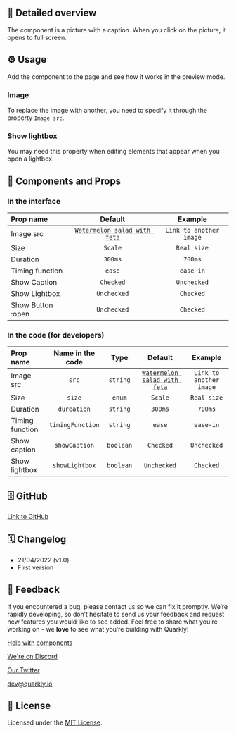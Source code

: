 ## 📖 Detailed overview

The component is a picture with a caption. When you click on the picture, it opens to full screen.

## ⚙️ Usage

Add the component to the page and see how it works in the preview mode.

### Image

To replace the image with another, you need to specify it through the property `Image src`.

### Show lightbox

You may need this property when editing elements that appear when you open a lightbox.

## 🧩 Components and Props

### In the interface

| Prop name         |                                                                                            Default                                                                                             |         Example         |
| :---------------- | :--------------------------------------------------------------------------------------------------------------------------------------------------------------------------------------------: | :---------------------: |
| Image src         | [`Watermelon salad with feta`](https://images.unsplash.com/photo-1649825319037-f30ea5b611c7?ixlib=rb-1.2.1&ixid=MnwxMjA3fDB8MHxwaG90by1wYWdlfHx8fGVufDB8fHx8&auto=format&fit=crop&w=2070&q=80) | `Link to another image` |
| Size              |                                                                                            `Scale`                                                                                             |       `Real size`       |
| Duration          |                                                                                            `300ms`                                                                                             |         `700ms`         |
| Timing function   |                                                                                             `ease`                                                                                             |        `ease-in`        |
| Show Caption      |                                                                                           `Checked`                                                                                            |       `Unchecked`       |
| Show Lightbox     |                                                                                          `Unchecked`                                                                                           |        `Checked`        |
| Show Button :open |                                                                                          `Unchecked`                                                                                           |        `Checked`        |

### In the code (for developers)

| Prop name       | Name in the code |   Type    |                                                                                            Default                                                                                             |            Example             |
| :-------------- | :--------------: | :-------: | :--------------------------------------------------------------------------------------------------------------------------------------------------------------------------------------------: | :----------------------------: |
| Image src       |      `src`       | `string`  | [`Watermelon salad with feta`](https://images.unsplash.com/photo-1649825319037-f30ea5b611c7?ixlib=rb-1.2.1&ixid=MnwxMjA3fDB8MHxwaG90by1wYWdlfHx8fGVufDB8fHx8&auto=format&fit=crop&w=2070&q=80) | `Link to another image` |
| Size            |      `size`      |  `enum`   |                                                                                            `Scale`                                                                                             |          `Real size`           |
| Duration        |   `dureation`    | `string`  |                                                                                            `300ms`                                                                                             |            `700ms`             |
| Timing function | `timingFunction` | `string`  |                                                                                             `ease`                                                                                             |           `ease-in`            |
| Show caption    |  `showCaption`   | `boolean` |                                                                                           `Checked`                                                                                            |          `Unchecked`           |
| Show lightbox   |  `showLightbox`  | `boolean` |                                                                                          `Unchecked`                                                                                           |           `Checked`            |

## 🗄 GitHub

[Link to GitHub](https://github.com/quarkly/community-kit/blob/master/src/ImageViewer)

## 🗓 Changelog

-   21/04/2022 (v1.0)
-   First version

## 📮 Feedback

If you encountered a bug, please contact us so we can fix it promptly. We’re rapidly developing, so don’t hesitate to send us your feedback and request new features you would like to see added. Feel free to share what you’re working on - we **love** to see what you’re building with Quarkly!

[Help with components](https://community.quarkly.io/c/requests/11)

[We're on Discord](https://discord.gg/SuF9vCMJGW)

[Our Twitter](https://twitter.com/quarklyapp)

[dev@quarkly.io](mailto:dev@quarkly.io)

## 📝 License

Licensed under the [MIT License](https://raw.githubusercontent.com/quarkly/community-kit/master/LICENSE).

